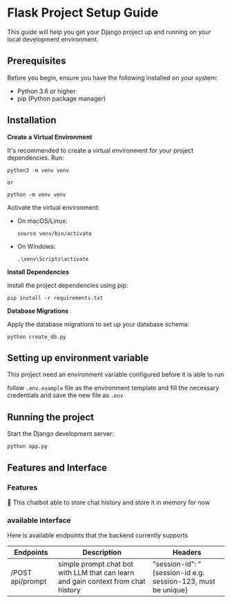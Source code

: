 # Flask Project Setup Guide

This guide will help you get your Django project up and running on your local development environment.

## Prerequisites

Before you begin, ensure you have the following installed on your system:
- Python 3.6 or higher
- pip (Python package manager)

## Installation
**Create a Virtual Environment**

It's recommended to create a virtual environment for your project dependencies. Run:


    python3 -m venv venv

    or

    python -m venv venv    

Activate the virtual environment:

- On macOS/Linux:
  ```
  source venv/bin/activate
  ```

- On Windows:
  ```
  .\venv\Scripts\activate
  ```

**Install Dependencies**

Install the project dependencies using pip:

```
pip install -r requirements.txt
```

**Database Migrations**

Apply the database migrations to set up your database schema:
```
python create_db.py
```

## Setting up environment variable
This project need an environment variable configured before it is able to run

follow `.env.example` file as the environment template and fill the necessary credentials and save the new file as `.env`

## Running the project
Start the Django development server:
```
python app.py
```

## Features and Interface
### Features
:rocket: This chatbot able to store chat history and store it in memory for now

### available interface
Here is available endpoints that the backend currently supports

Endpoints                 |     Description     |       Headers         |
--------------------------|---------------------|-----------------------|
/POST api/prompt          | simple prompt chat bot with LLM that can learn and gain context from chat history | "session-id": "{session-id e.g. session-123, must be unique} |
